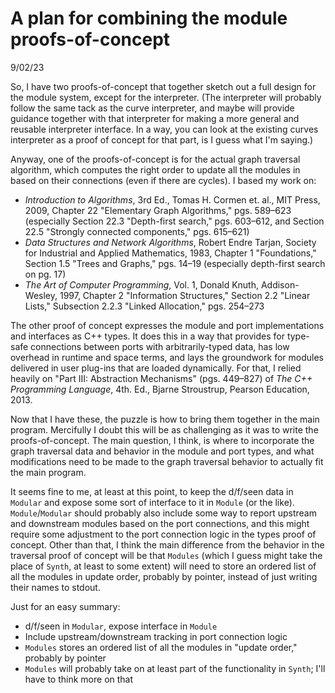 # A plan for combining the module proofs-of-concept
9/02/23

So, I have two proofs-of-concept that together sketch out a full
design for the module system, except for the interpreter. (The
interpreter will probably follow the same tack as the curve
interpreter, and maybe will provide guidance together with that
interpreter for making a more general and reusable interpreter
interface. In a way, you can look at the existing curves
interpreter as a proof of concept for that part, is I guess what
I'm saying.)

Anyway, one of the proofs-of-concept is for the
actual graph traversal algorithm, which computes the right order
to update all the modules in based on their connections (even if
there are cycles). I based my work on:

* _Introduction to Algorithms_, 3rd Ed., Tomas H. Cormen et.
  al., MIT Press, 2009, Chapter 22 "Elementary Graph Algorithms,"
  pgs. 589–623 (especially Section 22.3 "Depth-first search,"
  pgs. 603–612, and Section 22.5 "Strongly connected components,"
  pgs. 615–621)
* _Data Structures and Network Algorithms_, Robert Endre Tarjan,
  Society for Industrial and Applied Mathematics, 1983, Chapter
  1 "Foundations," Section 1.5 "Trees and Graphs," pgs. 14–19
  (especially depth-first search on pg. 17)
* _The Art of Computer Programming_, Vol. 1, Donald Knuth,
  Addison-Wesley, 1997, Chapter 2 "Information Structures,"
  Section 2.2 "Linear Lists," Subsection 2.2.3 "Linked
  Allocation," pgs. 254–273

The other proof of concept expresses the module and port
implementations and interfaces as C++ types. It does this in a
way that provides for type-safe connections between ports with
arbitrarily-typed data, has low overhead in runtime and space
terms, and lays the groundwork for modules delivered in user
plug-ins that are loaded dynamically. For that, I relied heavily
on "Part III: Abstraction Mechanisms" (pgs. 449–827) of _The C++
Programming Language_, 4th. Ed., Bjarne Stroustrup, Pearson
Education, 2013.

Now that I have these, the puzzle is how to bring them together
in the main program. Mercifully I doubt this will be as
challenging as it was to write the proofs-of-concept. The main
question, I think, is where to incorporate the graph traversal
data and behavior in the module and port types, and what
modifications need to be made to the graph traversal behavior to
actually fit the main program.

It seems fine to me, at least at this point, to keep the d/f/seen
data in `Modular` and expose some sort of interface to it in
`Module` (or the like). `Module`/`Modular` should probably also
include some way to report upstream and downstream modules based
on the port connections, and this might require some adjustment
to the port connection logic in the types proof of concept. Other
than that, I think the main difference from the behavior in the
traversal proof of concept will be that `Modules` (which I guess
might take the place of `Synth`, at least to some extent) will
need to store an ordered list of all the modules in update order,
probably by pointer, instead of just writing their names to
stdout.

Just for an easy summary:

* d/f/seen in `Modular`, expose interface in `Module`
* Include upstream/downstream tracking in port connection logic
* `Modules` stores an ordered list of all the modules in "update
  order," probably by pointer
* `Modules` will probably take on at least part of the
  functionality in `Synth`; I'll have to think more on that
